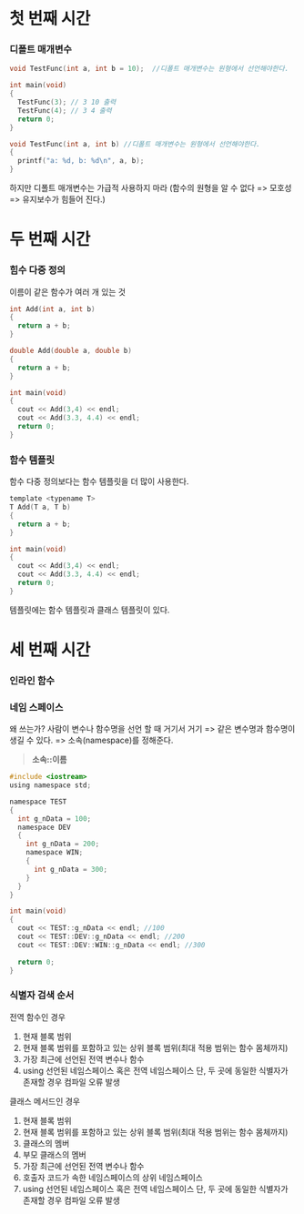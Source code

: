 # 첫 번째 시간

### 디폴트 매개변수

```c
void TestFunc(int a, int b = 10);  //디폴트 매개변수는 원형에서 선언해야한다.

int main(void)
{
  TestFunc(3); // 3 10 출력
  TestFunc(4); // 3 4 출력
  return 0;
}

void TestFunc(int a, int b) //디폴트 매개변수는 원형에서 선언해야한다.
{
  printf("a: %d, b: %d\n", a, b);
}
```

하지만 디폴트 매개변수는 가급적 사용하지 마라 (함수의 원형을 알 수 없다 => 모호성 => 유지보수가 힘들어 진다.)
 
# 두 번째 시간
 
### 힘수 다중 정의

이름이 같은 함수가 여러 개 있는 것

```c
int Add(int a, int b)
{
  return a + b;
}

double Add(double a, double b)
{
  return a + b;
}

int main(void)
{
  cout << Add(3,4) << endl;
  cout << Add(3.3, 4.4) << endl;
  return 0;
}
```

### 함수 템플릿

함수 다중 정의보다는 함수 템플릿을 더 많이 사용한다.

```c
template <typename T>
T Add(T a, T b)
{
  return a + b;
}

int main(void)
{
  cout << Add(3,4) << endl;
  cout << Add(3.3, 4.4) << endl;
  return 0;
}
```

템플릿에는 함수 템플릿과 클래스 템플릿이 있다.

# 세 번째 시간

### 인라인 함수

### 네임 스페이스

왜 쓰는가? 사람이 변수나 함수명을 선언 할 때 거기서 거기 => 같은 변수명과 함수명이 생길 수 있다. => 소속(namespace)를 정해준다.

> **소속::이름**

```c
#include <iostream>
using namespace std;

namespace TEST
{
  int g_nData = 100;
  namespace DEV
  {
    int g_nData = 200;
    namespace WIN;
    {
      int g_nData = 300;
    }
  }
}

int main(void)
{
  cout << TEST::g_nData << endl; //100
  cout << TEST::DEV::g_nData << endl; //200
  cout << TEST::DEV::WIN::g_nData << endl; //300
  
  return 0;
}
```


### 식별자 검색 순서

전역 함수인 경우

1. 현재 블록 범위
2. 현재 블록 범위를 포함하고 있는 상위 블록 범위(최대 적용 범위는 함수 몸체까지)
3. 가장 최근에 선언된 전역 변수나 함수
4. using 선언된 네임스페이스 혹은 전역 네임스페이스 단, 두 곳에 동일한 식별자가 존재할 경우 컴파일 오류 발생

클래스 메서드인 경우

1. 현재 블록 범위
2. 현재 블록 범위를 포함하고 있는 상위 블록 범위(최대 적용 범위는 함수 몸체까지)
3. 클래스의 멤버
4. 부모 클래스의 멤버
5. 가장 최근에 선언된 전역 변수나 함수
6. 호출자 코드가 속한 네임스페이스의 상위 네임스페이스
7. using 선언된 네임스페이스 혹은 전역 네임스페이스 단, 두 곳에 동일한 식별자가 존재할 경우 컴파일 오류 발생
